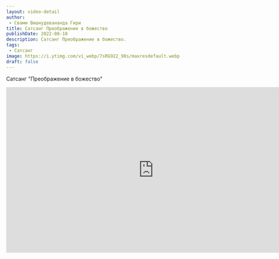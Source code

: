 ```yaml
---
layout: video-detail
author:
 - Свами Вишнудевананда Гири
title: Сатсанг Преображение в божество
publishDate: 2022-08-18
description: Сатсанг Преображение в божество. 
tags: 
 - Сатсанг
image: https://i.ytimg.com/vi_webp/7sRG922_98s/maxresdefault.webp
draft: false
---
```


 Сатсанг "Преображение в божество"


 <iframe width="790" height="444" src="https://www.youtube.com/embed/7sRG922_98s" frameborder="0" allowfullscreen=""></iframe>